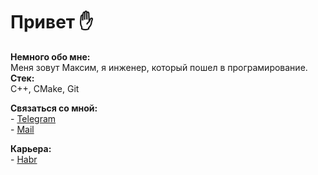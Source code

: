 # __Привет :raised_hand:__
__Немного обо мне:__  
        Меня зовут Максим, я инженер, который пошел в програмирование. 
__Стек:__  
        С++, CMake, Git

__Связаться со мной:__  
        - [Telegram](https://t.me/ma_xima)  
        - [Mail](ma_xima@inbox.ru)  

__Карьера:__   
        - [Habr](https://career.habr.com/ma_xima/)  
